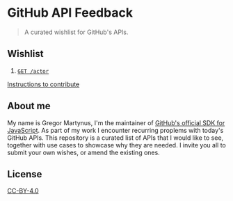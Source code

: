 # GitHub API Feedback

> A curated wishlist for GitHub's APIs.

## Wishlist

1. [`GET /actor`](wishlist/get-actor/)

[Instructions to contribute](CONTRIBUTING.md)

## About me

My name is Gregor Martynus, I'm the maintainer of [GitHub's official SDK for JavaScript](https://github.com/octokit/rest.js). As part of my work I encounter recurring proplems with today's GitHub APIs. This repository is a curated list of APIs that I would like to see, together with use cases to showcase why they are needed. I invite you all to submit your own wishes, or amend the existing ones.

## License

[CC-BY-4.0](LICENSE.md)
